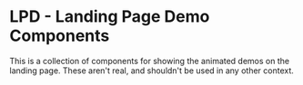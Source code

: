 # LPD - Landing Page Demo Components

This is a collection of components for showing the animated demos on the landing page. These aren't real, and shouldn't be used in any other context.
